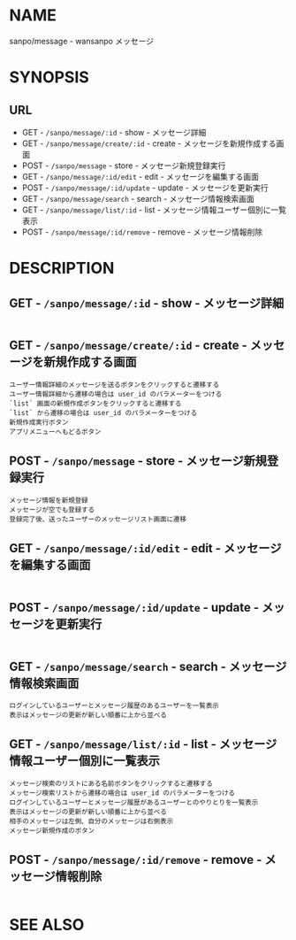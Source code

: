 # NAME

sanpo/message - wansanpo メッセージ

# SYNOPSIS

## URL

- GET - `/sanpo/message/:id` - show - メッセージ詳細
- GET - `/sanpo/message/create/:id` - create - メッセージを新規作成する画面
- POST - `/sanpo/message` - store - メッセージ新規登録実行
- GET - `/sanpo/message/:id/edit` - edit - メッセージを編集する画面
- POST - `/sanpo/message/:id/update` - update - メッセージを更新実行
- GET - `/sanpo/message/search` - search - メッセージ情報検索画面
- GET - `/sanpo/message/list/:id` - list - メッセージ情報ユーザー個別に一覧表示
- POST - `/sanpo/message/:id/remove` - remove - メッセージ情報削除

# DESCRIPTION

## GET - `/sanpo/message/:id` - show - メッセージ詳細

```
```

## GET - `/sanpo/message/create/:id` - create - メッセージを新規作成する画面

```
ユーザー情報詳細のメッセージを送るボタンをクリックすると遷移する
ユーザー情報詳細から遷移の場合は user_id のパラメーターをつける
`list` 画面の新規作成ボタンをクリックすると遷移する
`list` から遷移の場合は user_id のパラメーターをつける
新規作成実行ボタン
アプリメニューへもどるボタン
```

## POST - `/sanpo/message` - store - メッセージ新規登録実行

```
メッセージ情報を新規登録
メッセージが空でも登録する
登録完了後、送ったユーザーのメッセージリスト画面に遷移
```

## GET - `/sanpo/message/:id/edit` - edit - メッセージを編集する画面

```
```

## POST - `/sanpo/message/:id/update` - update - メッセージを更新実行

```
```

## GET - `/sanpo/message/search` - search - メッセージ情報検索画面

```
ログインしているユーザーとメッセージ履歴のあるユーザーを一覧表示
表示はメッセージの更新が新しい順番に上から並べる
```

## GET - `/sanpo/message/list/:id` - list - メッセージ情報ユーザー個別に一覧表示

```
メッセージ検索のリストにある名前ボタンをクリックすると遷移する
メッセージ検索リストから遷移の場合は user_id のパラメーターをつける
ログインしているユーザーとメッセージ履歴があるユーザーとのやりとりを一覧表示
表示はメッセージの更新が新しい順番に上から並べる
相手のメッセージは左側、自分のメッセージは右側表示
メッセージ新規作成のボタン
```

## POST - `/sanpo/message/:id/remove` - remove - メッセージ情報削除

```
```


# SEE ALSO

